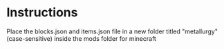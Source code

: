 # Instructions

Place the blocks.json and items.json file in a new folder titled "metallurgy" (case-sensitive) inside the mods folder for minecraft
